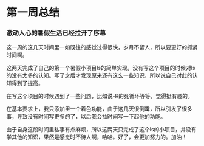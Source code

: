 # 第一周总结
### 激动人心的暑假生活已经拉开了序幕

这一周的这几天时间里一如既往的感觉过得很快，岁月不留人，所以要更好的抓紧时间啊。

这两天完成了自己的第一个暑假小项目ls的简单实现，没有写这个项目的时候对ls的没有太多的认知。写了之后才发现原来还有这么一些知识，所以说自己对此的认知得到了提高。

在写这个项目的时候遇到了一些问题，比如说-R的死循环等等，觉得挺有趣的。

在基本要求上，我只添加里一个着色功能，由于这几天很倒霉，所以引发了很多事，导致没有时间写更多的了，以后我会抽时间写一下起他的功能。

由于自身这段时间里私事有点麻烦，所以这两天只完成了这个ls的小项目，并没有学其他的知识，果然是感觉时不待人啊，哈哈。好了，会更加努力的。加油！

